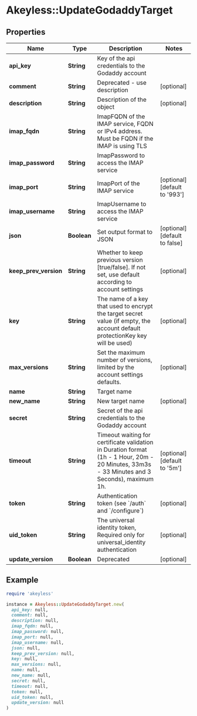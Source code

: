 # Akeyless::UpdateGodaddyTarget

## Properties

| Name | Type | Description | Notes |
| ---- | ---- | ----------- | ----- |
| **api_key** | **String** | Key of the api credentials to the Godaddy account |  |
| **comment** | **String** | Deprecated - use description | [optional] |
| **description** | **String** | Description of the object | [optional] |
| **imap_fqdn** | **String** | ImapFQDN of the IMAP service, FQDN or IPv4 address. Must be FQDN if the IMAP is using TLS |  |
| **imap_password** | **String** | ImapPassword to access the IMAP service |  |
| **imap_port** | **String** | ImapPort of the IMAP service | [optional][default to &#39;993&#39;] |
| **imap_username** | **String** | ImapUsername to access the IMAP service |  |
| **json** | **Boolean** | Set output format to JSON | [optional][default to false] |
| **keep_prev_version** | **String** | Whether to keep previous version [true/false]. If not set, use default according to account settings | [optional] |
| **key** | **String** | The name of a key that used to encrypt the target secret value (if empty, the account default protectionKey key will be used) | [optional] |
| **max_versions** | **String** | Set the maximum number of versions, limited by the account settings defaults. | [optional] |
| **name** | **String** | Target name |  |
| **new_name** | **String** | New target name | [optional] |
| **secret** | **String** | Secret of the api credentials to the Godaddy account |  |
| **timeout** | **String** | Timeout waiting for certificate validation in Duration format (1h - 1 Hour, 20m - 20 Minutes, 33m3s - 33 Minutes and 3 Seconds), maximum 1h. | [optional][default to &#39;5m&#39;] |
| **token** | **String** | Authentication token (see &#x60;/auth&#x60; and &#x60;/configure&#x60;) | [optional] |
| **uid_token** | **String** | The universal identity token, Required only for universal_identity authentication | [optional] |
| **update_version** | **Boolean** | Deprecated | [optional] |

## Example

```ruby
require 'akeyless'

instance = Akeyless::UpdateGodaddyTarget.new(
  api_key: null,
  comment: null,
  description: null,
  imap_fqdn: null,
  imap_password: null,
  imap_port: null,
  imap_username: null,
  json: null,
  keep_prev_version: null,
  key: null,
  max_versions: null,
  name: null,
  new_name: null,
  secret: null,
  timeout: null,
  token: null,
  uid_token: null,
  update_version: null
)
```

